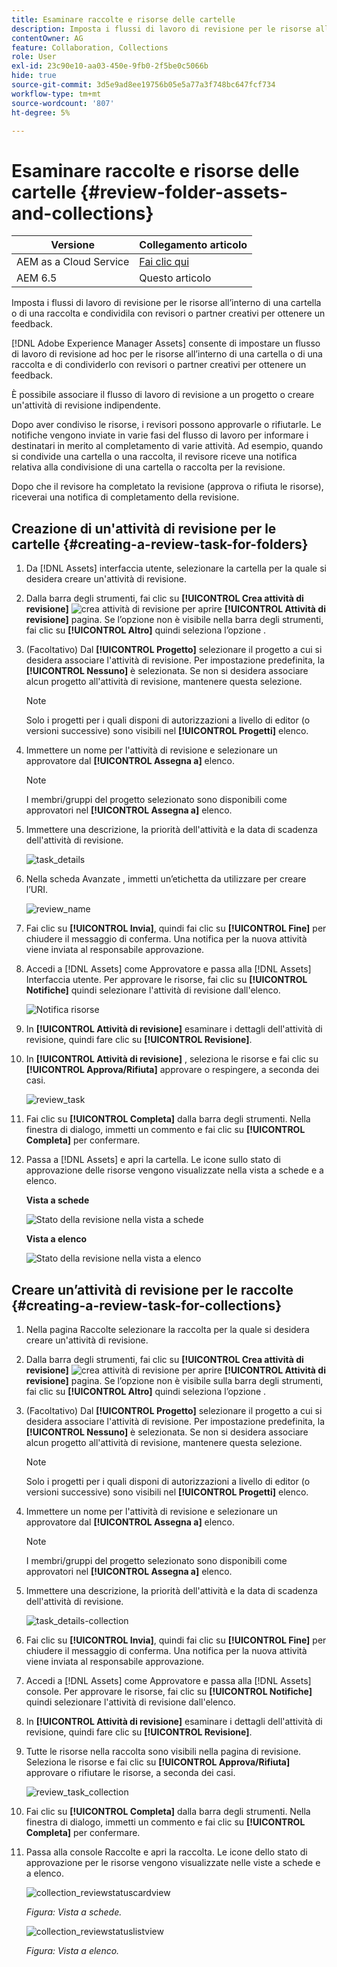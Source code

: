 ```yaml
---
title: Esaminare raccolte e risorse delle cartelle
description: Imposta i flussi di lavoro di revisione per le risorse all’interno di una cartella o di una raccolta e condividila con revisori o partner creativi per ottenere un feedback.
contentOwner: AG
feature: Collaboration, Collections
role: User
exl-id: 23c90e10-aa03-450e-9fb0-2f5be0c5066b
hide: true
source-git-commit: 3d5e9ad8ee19756b05e5a77a3f748bc647fcf734
workflow-type: tm+mt
source-wordcount: '807'
ht-degree: 5%

---
```


# Esaminare raccolte e risorse delle cartelle {#review-folder-assets-and-collections}

| Versione | Collegamento articolo |
| -------- | ---------------------------- |
| AEM as a Cloud Service | [Fai clic qui](https://experienceleague.adobe.com/docs/experience-manager-cloud-service/content/assets/manage/bulk-approval.html?lang=en) |
| AEM 6.5 | Questo articolo |

Imposta i flussi di lavoro di revisione per le risorse all’interno di una cartella o di una raccolta e condividila con revisori o partner creativi per ottenere un feedback.

[!DNL Adobe Experience Manager Assets] consente di impostare un flusso di lavoro di revisione ad hoc per le risorse all’interno di una cartella o di una raccolta e di condividerlo con revisori o partner creativi per ottenere un feedback.

È possibile associare il flusso di lavoro di revisione a un progetto o creare un&#39;attività di revisione indipendente.

Dopo aver condiviso le risorse, i revisori possono approvarle o rifiutarle. Le notifiche vengono inviate in varie fasi del flusso di lavoro per informare i destinatari in merito al completamento di varie attività. Ad esempio, quando si condivide una cartella o una raccolta, il revisore riceve una notifica relativa alla condivisione di una cartella o raccolta per la revisione.

Dopo che il revisore ha completato la revisione (approva o rifiuta le risorse), riceverai una notifica di completamento della revisione.

## Creazione di un&#39;attività di revisione per le cartelle {#creating-a-review-task-for-folders}

1. Da [!DNL Assets] interfaccia utente, selezionare la cartella per la quale si desidera creare un&#39;attività di revisione.
1. Dalla barra degli strumenti, fai clic su **[!UICONTROL Crea attività di revisione]** ![crea attività di revisione](assets/do-not-localize/create-review-task.png) per aprire **[!UICONTROL Attività di revisione]** pagina. Se l’opzione non è visibile nella barra degli strumenti, fai clic su **[!UICONTROL Altro]** quindi seleziona l’opzione .

1. (Facoltativo) Dal **[!UICONTROL Progetto]** selezionare il progetto a cui si desidera associare l&#39;attività di revisione. Per impostazione predefinita, la **[!UICONTROL Nessuno]** è selezionata. Se non si desidera associare alcun progetto all&#39;attività di revisione, mantenere questa selezione.

   >[!NOTE]
   >
   >Solo i progetti per i quali disponi di autorizzazioni a livello di editor (o versioni successive) sono visibili nel **[!UICONTROL Progetti]** elenco.

1. Immettere un nome per l&#39;attività di revisione e selezionare un approvatore dal **[!UICONTROL Assegna a]** elenco.

   >[!NOTE]
   >
   >I membri/gruppi del progetto selezionato sono disponibili come approvatori nel **[!UICONTROL Assegna a]** elenco.

1. Immettere una descrizione, la priorità dell&#39;attività e la data di scadenza dell&#39;attività di revisione.

   ![task_details](assets/task_details.png)

1. Nella scheda Avanzate , immetti un’etichetta da utilizzare per creare l’URI.

   ![review_name](assets/review_name.png)

1. Fai clic su **[!UICONTROL Invia]**, quindi fai clic su **[!UICONTROL Fine]** per chiudere il messaggio di conferma. Una notifica per la nuova attività viene inviata al responsabile approvazione.
1. Accedi a [!DNL Assets] come Approvatore e passa alla [!DNL Assets] Interfaccia utente. Per approvare le risorse, fai clic su **[!UICONTROL Notifiche]** quindi selezionare l&#39;attività di revisione dall&#39;elenco.

   ![Notifica risorse](assets/aemAssetsNotification.png)

1. In **[!UICONTROL Attività di revisione]** esaminare i dettagli dell&#39;attività di revisione, quindi fare clic su **[!UICONTROL Revisione]**.
1. In **[!UICONTROL Attività di revisione]** , seleziona le risorse e fai clic su **[!UICONTROL Approva/Rifiuta]** approvare o respingere, a seconda dei casi.

   ![review_task](assets/review_task.png)

1. Fai clic su **[!UICONTROL Completa]** dalla barra degli strumenti. Nella finestra di dialogo, immetti un commento e fai clic su  **[!UICONTROL Completa]** per confermare.
1. Passa a [!DNL Assets] e apri la cartella. Le icone sullo stato di approvazione delle risorse vengono visualizzate nella vista a schede e a elenco.

   **Vista a schede**

   ![Stato della revisione nella vista a schede](assets/chlimage_1-404.png)

   **Vista a elenco**

   ![Stato della revisione nella vista a elenco](assets/review_status_listview.png)

## Creare un’attività di revisione per le raccolte {#creating-a-review-task-for-collections}

1. Nella pagina Raccolte selezionare la raccolta per la quale si desidera creare un&#39;attività di revisione.
1. Dalla barra degli strumenti, fai clic su **[!UICONTROL Crea attività di revisione]** ![crea attività di revisione](assets/do-not-localize/create-review-task.png) per aprire **[!UICONTROL Attività di revisione]** pagina. Se l’opzione non è visibile sulla barra degli strumenti, fai clic su **[!UICONTROL Altro]** quindi seleziona l’opzione .

1. (Facoltativo) Dal **[!UICONTROL Progetto]** selezionare il progetto a cui si desidera associare l&#39;attività di revisione. Per impostazione predefinita, la **[!UICONTROL Nessuno]** è selezionata. Se non si desidera associare alcun progetto all&#39;attività di revisione, mantenere questa selezione.

   >[!NOTE]
   >
   >Solo i progetti per i quali disponi di autorizzazioni a livello di editor (o versioni successive) sono visibili nel **[!UICONTROL Progetti]** elenco.

1. Immettere un nome per l&#39;attività di revisione e selezionare un approvatore dal **[!UICONTROL Assegna a]** elenco.

   >[!NOTE]
   >
   >I membri/gruppi del progetto selezionato sono disponibili come approvatori nel **[!UICONTROL Assegna a]** elenco.

1. Immettere una descrizione, la priorità dell&#39;attività e la data di scadenza dell&#39;attività di revisione.

   ![task_details-collection](assets/task_details-collection.png)

1. Fai clic su **[!UICONTROL Invia]**, quindi fai clic su **[!UICONTROL Fine]** per chiudere il messaggio di conferma. Una notifica per la nuova attività viene inviata al responsabile approvazione.
1. Accedi a [!DNL Assets] come Approvatore e passa alla [!DNL Assets] console. Per approvare le risorse, fai clic su **[!UICONTROL Notifiche]** quindi selezionare l&#39;attività di revisione dall&#39;elenco.
1. In **[!UICONTROL Attività di revisione]** esaminare i dettagli dell&#39;attività di revisione, quindi fare clic su **[!UICONTROL Revisione]**.
1. Tutte le risorse nella raccolta sono visibili nella pagina di revisione. Seleziona le risorse e fai clic su **[!UICONTROL Approva/Rifiuta]** approvare o rifiutare le risorse, a seconda dei casi.

   ![review_task_collection](assets/review_task_collection.png)

1. Fai clic su **[!UICONTROL Completa]** dalla barra degli strumenti. Nella finestra di dialogo, immetti un commento e fai clic su **[!UICONTROL Completa]** per confermare.
1. Passa alla console Raccolte e apri la raccolta. Le icone dello stato di approvazione per le risorse vengono visualizzate nelle viste a schede e a elenco.

   ![collection_reviewstatuscardview](assets/collection_reviewstatuscardview.png)

   *Figura: Vista a schede.*

   ![collection_reviewstatuslistview](assets/collection_reviewstatuslistview.png)

   *Figura: Vista a elenco.*
